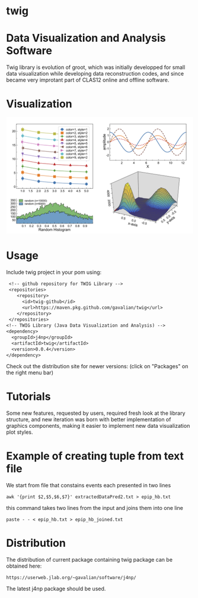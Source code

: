 # twig
# Data Visualization and Analysis Software

Twig library is evolution of groot, which was initially developped 
for small data visualization while developing data reconstruction codes,
and since became very improtant part of CLAS12 online and offline software.

# Visualization

<img src="https://github.com/gavalian/twig/blob/main/tutorials/images/twig-demo-0.0.4.png" width="800">


# Usage

Include twig project in your pom using:

```
 <!-- github repository for TWIG Library -->
 <repositories>
    <repository>
      <id>twig-github</id>
      <url>https://maven.pkg.github.com/gavalian/twig</url>
    </repository>
 </repositories>
<!-- TWIG Library (Java Data Visualization and Analysis) -->
<dependency>
  <groupId>j4np</groupId>
  <artifactId>twig</artifactId>
  <version>0.0.4</version>
</dependency>
```

Check out the distribution site for newer versions: (click on "Packages" on the right menu bar)

# Tutorials


Some new features, requested by users, required fresh look at the library 
structure, and new iteration was born with better implementation of graphics
components, making it easier to implement new data visualization plot styles.

# Example of creating tuple from text file

We start from file that constains events each presented in two lines

```
awk '{print $2,$5,$6,$7}' extractedDataPred2.txt > epip_hb.txt
```

this command takes two lines from the input and joins them into one line

```
paste - - < epip_hb.txt > epip_hb_joined.txt
```

# Distribution

The distribution of current package containing twig package can be obtained here:

```
https://userweb.jlab.org/~gavalian/software/j4np/
```

The latest j4np package should be used.

